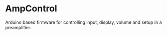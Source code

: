 # AmpControl
Arduino based firmware for controlling input, display, volume and setup in a preamplifier.

